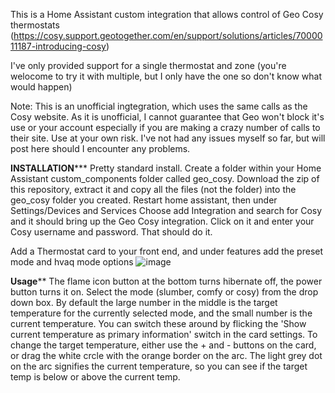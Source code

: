 This is a Home Assistant custom integration that allows control of Geo Cosy thermostats (https://cosy.support.geotogether.com/en/support/solutions/articles/7000011187-introducing-cosy)

I've only provided support for a single thermostat and zone (you're welocome to try it with multiple, but I only have the one so don't know what would happen)

Note: This is an unofficial ingtegration, which uses the same calls as the Cosy website.  As it is unofficial, I cannot guarantee that Geo won't block it's use or your account especially if you are making a crazy number of calls to their site.  Use at your own risk.  I've not had any issues myself so far, but will post here should I encounter any problems.

******INSTALLATION*********
Pretty standard install.  Create a folder within your Home Assistant custom_components folder called geo_cosy.  Download the zip of this repository, extract it and copy all the files (not the folder) into the geo_cosy folder you created.  Restart home assistant, then under Settings/Devices and Services Choose add Integration and search for Cosy  and it should bring up the Geo Cosy integration.
Click on it and enter your Cosy username and password.  That should do it.

Add a Thermostat card to your front end, and under features add the preset mode and hvaq mode options
![image](https://github.com/user-attachments/assets/1eb2f02a-0f22-4e5f-8eda-58e4f4f8cd82)


******Usage********
The flame icon button at the bottom turns hibernate off, the power button turns it on.
Select the mode (slumber, comfy or cosy) from the drop down box.
By default the large number in the middle is the target temperature for the currently selected mode, and the small number is the current temperature.  You can switch these around by flicking the 'Show current temperature as primary information' switch in the card settings.
To change the target temperature, either use the + and - buttons on the card, or drag the white crcle with the orange border on the arc.  The light grey dot on the arc signifies the current temperature, so you can see if the target temp is below or above the current temp.

